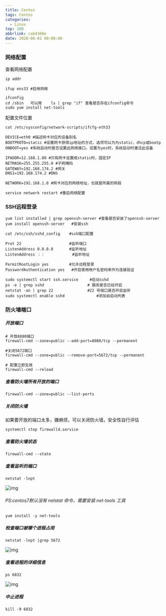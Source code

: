 ```yaml
---
title: Centos
tags: Centos
categories:
  - Linux
top: 100
abbrlink: cab4360e
date: 2020-06-01 00:00:00
---
```


### 网络配置

查看网络配置

```shell
ip addr 	

ifup ens33 #启用网络

ifconfig     
cd /sbin   可以用    ls | grep "if" 查看是否存在ifconfig命令
sudo yum install net-tools
```

配置文件位置

```shell
cat /etc/sysconfig/network-scripts/ifcfg-eth33
```

```shell
DEVICE=eth0 #描述网卡对应的设备别名
BOOTPROTO=static #设置网卡获得ip地址的方式，选项可以为为static，dhcp或bootp
ONBOOT=yes #系统启动时是否设置此网络接口，设置为yes时，系统启动时激活此设备

IPADDR=12.168.1.80 #只有网卡设置成static时，固定IP
NETMASK=255.255.255.0 #子网掩码
GATEWAY=192.168.174.2 #网关
DNS1=192.168.174.2 #DNS

NETWORK=192.168.1.0 #网卡对应的网络地址，也就是所属的网段
```

```shell
service network restart #重启网络配置
```



### SSH远程登录

```shell
yum list installed | grep openssh-server #查看是否安装了openssh-server
yum install openssh-server   #安装ssh
```

```shell
cat /etc/ssh/sshd_config    #ssh端口配置

Prot 22						#监听端口
ListenAddress 0.0.0.0		#监听地址
ListenAddress ：： 			#监听地址

PermitRootLogin yes			#允许远程登录
PasswordAuthentication yes   #开启使用用户名密码来作为连接验证
```

```shell
sudo systemctl start ssh.service     #启动sshd
ps -e | grep sshd  					# 服务是否已经开启
netstat -an | grep 22 				#22 号端口是否开启监听
sudo systemctl enable sshd				#添加自启动列表
```



### 防火墙端口

##### 开放端口

```shell
# 开放8080端口
firewall-cmd --zone=public --add-port=8080/tcp --permanent  		

#关闭5672端口
firewall-cmd --zone=public --remove-port=5672/tcp --permanent 		

# 配置立即生效
firewall-cmd --reload					  							
```

 

##### 查看防火墙所有开放的端口

```shell
firewall-cmd --zone=public --list-ports
```

 

##### 关闭防火墙

如果要开放的端口太多，嫌麻烦，可以关闭防火墙，安全性自行评估

```shell
systemctl stop firewalld.service
```

 

##### 查看防火墙状态

```shell
firewall-cmd --state
```

 

##### 查看监听的端口

```shell
netstat -lnpt
```

![img](https://s1.ax1x.com/2020/09/30/0mOssJ.png)

###### PS:centos7默认没有 netstat 命令，需要安装 net-tools 工具

```shell
yum install -y net-tools
```

 

 

##### 检查端口被哪个进程占用

```shell
netstat -lnpt |grep 5672
```

![img](https://s1.ax1x.com/2020/09/30/0mOHeA.png)

 

##### 查看进程的详细信息

```shell
ps 6832
```

![img](https://s1.ax1x.com/2020/09/30/0mOqot.png)

 

##### 中止进程

```shell
kill -9 6832
```





























